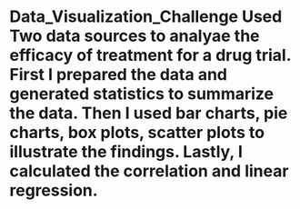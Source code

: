 # Data_Visualization_Challenge   Used Two data sources to analyae the efficacy of treatment for a drug trial. First I prepared the data and generated statistics to summarize the data.  Then I used bar charts, pie charts, box plots, scatter plots to illustrate the findings. Lastly, I calculated the correlation and linear regression.
